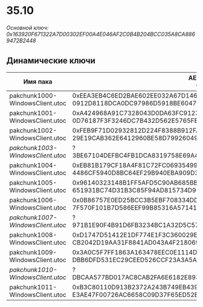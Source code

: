 # 35.10

###### Основной ключ: 0x163920F671322A7D00302EF00A4E046AF2C0B4B204BCC035A8CA8869472B2448

## Динамические ключи

| Имя пака                          | AES Ключ</br>GUID                                                                                       | HiRes Текстуры |
|-----------------------------------|---------------------------------------------------------------------------------------------------------|----------------|
| pakchunk1000-WindowsClient.utoc   | 0xEEA3EB4C6ED2BAE602EE032A67D146B3EFC43A7D44E6C9B32E558594A4F3C810</br>0912D8118DCA0DC97986D5918BE6047F | ✔️             |
| pakchunk1001-WindowsClient.utoc   | 0xA424968A91C7328043D0DA63FC91230E8BC3788BE31114CBD0379FBEFC470CCA</br>0D76187F3F3246DC7B432D562E5765FB | ❌             |
| pakchunk1002-WindowsClient.utoc   | 0xFEB9F71D02932812D224F8388B912FA78E40F7CA4E69A39937C0D0542CA52246</br>29E19CAB362E6412960BE58D79926049 | ❌             |
| *pakchunk1003-WindowsClient.utoc* | ?</br>3BE67104DEFBC4FB1DCA8319758E69A4 																  | ❌             |
| pakchunk1004-WindowsClient.utoc   | 0xEB81B179CF18A4F81C72FC069354990791A3BF42FADCEBD758685FF1777A0E66</br>4486CF5940D8BC64EF29B940EBA909D3 | ✔️             |
| pakchunk1005-WindowsClient.utoc   | 0x96140323148B1FF5AFD5C90AB685BB800A7137B3C9AAD5C0E089C3ECD5DDE5AB</br>651931BC74D31B3C85F94AD815734D90 | ✔️             |
| pakchunk1006-WindowsClient.utoc   | 0x0B86757E0ED25BCC3B5EBF708334DD7F18AD582A28E110901F02CDD7A02CE6A1</br>7F570F101B7D586EEF99B85316A57141 | ❌             |
| *pakchunk1007-WindowsClient.utoc* | ?</br>971B1E90F4B91D6FB3234BC1A32D5C57 																  | ❌             |
| pakchunk1008-WindowsClient.utoc   | 0xD1747D51412E1DF774E1F3C360029E9AB4694840700FE804D29E32BD628E7983</br>CB2042D19AA31F8841AD043A4F218069 | ❌             |
| pakchunk1009-WindowsClient.utoc   | 0x3A0C5F7FF1863A163478EEC0E1114D39EB0D671E1516D0355F54CFB42F35F776</br>DBB6DFD531EC29CEED526CCF23A3A5A2 | ✔️             |
| *pakchunk1010-WindowsClient.utoc* | ?</br>DBCAA577BD017AC8CAB2FA6E6182E893 																  | ✔️             |
| pakchunk1011-WindowsClient.utoc   | 0xB3C80110D913B2372A243B749EB4399702EB13F18A76B82BFDCA287DDA6A9701</br>E3AE47F00726AC6658C09D37F65ED52E | ❌             |
